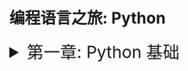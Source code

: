 # 编程语言之旅: Python


<details>
<summary style="font-size: 30px;">第一章: Python 基础</summary>

  - ### [1-标识符](1_base/1-基础/1-基础知识.md) 
  - ### [2-字符串](1_base/2-字符串/2-字符串.md) 
  - ### [3-input函数](1_base/3-使用input获取键盘的输入/3-input函数.md) 
  - ### [4-布尔类型](1_base/4-布尔类型/4-布尔类型.md) 
  - ### [5-循环](1_base/5-循环/5-循环.md) 
  - ### [6-函数](1_base/6-函数/6-函数.md) 
  - ### [7-数据容器](1_base/7-数据容器/7-数据容器.md) 
  - ### [8-文件编码](1_base/8-文件操作/8-文件操作) 
</details>
